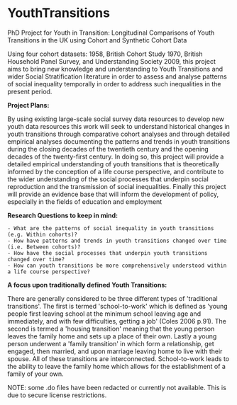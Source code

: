 # YouthTransitions
PhD Project for Youth in Transition: Longitudinal Comparisons of Youth Transitions in the UK using Cohort and Synthetic Cohort Data

Using four cohort datasets: 1958, British Cohort Study 1970, British Household Panel Survey, and Understanding Society 2009, this project aims to bring new knowledge and understanding to Youth Transitions and wider Social Stratification literature in order to assess and analyse patterns of social inequality temporally in order to address such inequalities in the present period. 


**Project Plans:** 

By using existing large-scale social survey data resources to develop new youth data resources this work will seek to understand historical changes in youth transitions through comparative cohort analyses and through detailed empirical analyses documenting the patterns and trends in youth transitions during the closing decades of the twentieth century and the opening decades of the twenty-first century. In doing so, this project will provide a detailed empirical understanding of youth transitions that is theoretically informed by the conception of a life course perspective, and contribute to the wider understanding of the social processes that underpin social reproduction and the transmission of social inequalities. Finally this project will provide an evidence base that will inform the development of policy, especially in the fields of education and employment 

**Research Questions to keep in mind:**

	- What are the patterns of social inequality in youth transitions (e.g. Within cohorts)?
	- How have patterns and trends in youth transitions changed over time (i.e. Between cohorts)?
	- How have the social processes that underpin youth transitions changed over time?
	- How can youth transitions be more comprehensively understood within a life course perspective?

**A focus upon traditionally defined Youth Transitions:**

There are generally considered to be three different types of 'traditional transitions'. The first is termed 'school-to-work' which is defined as 'young people first leaving school at the minimum school leaving age and immediately, and with few difficulties, getting a job' (Coles 2006 p.91). The second is termed a 'housing transition' meaning that the young person leaves the family home and sets up a place of their own. Lastly a young person underwent a 'family transition' in which form a relationship, get engaged, then married, and upon marriage leaving home to live with their spouse. All of these transitions are interconnected. School-to-work leads to the ability to leave the family home which allows for the establishment of a family of your own. 



NOTE: some .do files have been redacted or currently not available. This is due to secure license restrictions. 



